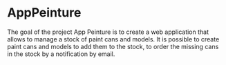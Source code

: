 # AppPeinture
The goal of the project App Peinture is to create a web application that allows to manage a stock of paint cans and models.
It is possible to create paint cans and models to add them to the stock, to order the missing cans in the stock by a notification by email.
